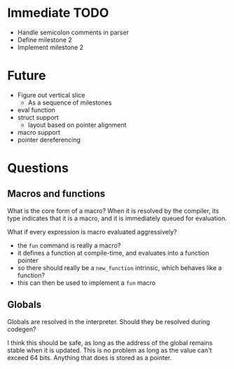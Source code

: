 
# Immediate TODO

- Handle semicolon comments in parser
- Define milestone 2
- Implement milestone 2

# Future

- Figure out vertical slice
  - As a sequence of milestones 
- eval function
- struct support
  - layout based on pointer alignment
- macro support
- pointer dereferencing

# Questions

## Macros and functions

What is the core form of a macro? When it is resolved by the compiler, its type indicates that it is a macro, and it is immediately queued for evaluation.

What if every expression is macro evaluated aggressively?

- the `fun` command is really a macro?
- it defines a function at compile-time, and evaluates into a function pointer
- so there should really be a `new_function` intrinsic, which behaves like a function?
- this can then be used to implement a `fun` macro

## Globals

Globals are resolved in the interpreter. Should they be resolved during codegen?

I think this should be safe, as long as the address of the global remains stable when it is updated. This is no problem as long as the value can't exceed 64 bits. Anything that does is stored as a pointer.
